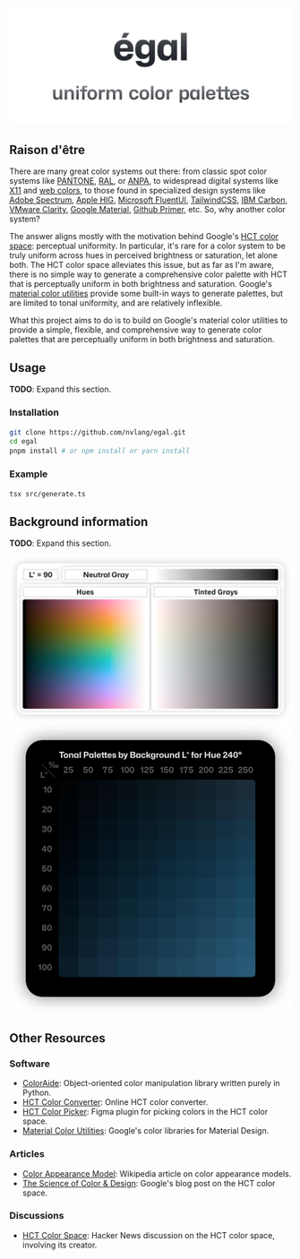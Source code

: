 <picture>
  <source media="(prefers-color-scheme: dark)" srcset="assets/graphics/egal-dark.svg">
  <source media="(prefers-color-scheme: light)" srcset="assets/graphics/egal-light.svg">
  <img alt="Shows an illustrated sun in light mode and a moon with stars in dark mode." src="assets/graphics/egal-light.svg">
</picture>

## Raison d'être

There are many great color systems out there: from classic spot color systems like [PANTONE](https://en.wikipedia.org/wiki/Pantone), [RAL](https://en.wikipedia.org/wiki/RAL_colour_standard), or [ANPA](https://en.wikipedia.org/w/index.php?title=Spot_color&oldid=1180172085#Classification), to widespread digital systems like [X11](https://en.wikipedia.org/wiki/X11_color_names) and [web colors](https://en.wikipedia.org/wiki/Web_colors), to those found in specialized design systems like [Adobe Spectrum](https://spectrum.adobe.com/page/color-palette/), [Apple HIG](https://developer.apple.com/design/human-interface-guidelines/color), [Microsoft FluentUI](https://developer.microsoft.com/en-us/fluentui#/styles/web/colors/theme-slots), [TailwindCSS](https://tailwindcss.com/docs/customizing-colors), [IBM Carbon](https://carbondesignsystem.com/guidelines/color/tokens), [VMware Clarity](https://clarity.design/documentation/color), [Google Material](https://m3.material.io/styles/color/the-color-system/tokens), [Github Primer](https://primer.style/foundations/color), etc. So, why another color system?

The answer aligns mostly with the motivation behind Google's [HCT color space](https://material.io/blog/science-of-color-design): perceptual uniformity. In particular, it's rare for a color system to be truly uniform across hues in perceived brightness or saturation, let alone both. The HCT color space alleviates this issue, but as far as I'm aware, there is no simple way to generate a comprehensive color palette with HCT that is perceptually uniform in both brightness and saturation. Google's [material color utilities](https://github.com/material-foundation/material-color-utilities) provide some built-in ways to generate palettes, but are limited to tonal uniformity, and are relatively inflexible.

What this project aims to do is to build on Google's material color utilities to provide a simple, flexible, and comprehensive way to generate color palettes that are perceptually uniform in both brightness and saturation.

## Usage

**TODO**: Expand this section.

### Installation

```bash
git clone https://github.com/nvlang/egal.git
cd egal
pnpm install # or npm install or yarn install
```

### Example

```bash
tsx src/generate.ts
```

## Background information

**TODO**: Expand this section.

<picture>
  <source media="(prefers-color-scheme: dark)" srcset="assets/graphics/egal-palettes-dark.png">
  <source media="(prefers-color-scheme: light)" srcset="assets/graphics/egal-palettes-light.png">
  <img alt="Shows an illustrated sun in light mode and a moon with stars in dark mode." src="assets/graphics/egal-palettes-light.svg">
</picture>

<!-- <picture>
  <img alt="Shows an illustrated sun in light mode and a moon with stars in dark mode." src="assets/graphics/egal-L*.svg">
</picture> -->

<picture>
  <img alt="Tonal palettes of 240° hue by ambient L*." src="assets/graphics/egal-tonal-palettes-by-L*.svg">
</picture>

## Other Resources

### Software

-   [ColorAide](https://github.com/facelessuser/coloraide): Object-oriented color manipulation library written purely in Python.
-   [HCT Color Converter](https://www.hct-color-converter.com): Online HCT color converter.
-   [HCT Color Picker](https://www.figma.com/community/plugin/1227923985322908257/hct-color-picker): Figma plugin for picking colors in the HCT color space.
-   [Material Color Utilities](https://github.com/material-foundation/material-color-utilities): Google's color libraries for Material Design.

### Articles

-   [Color Appearance Model](https://en.wikipedia.org/wiki/Color_appearance_model): Wikipedia article on color appearance models.
-   [The Science of Color & Design](https://material.io/blog/science-of-color-design): Google's blog post on the HCT color space.

### Discussions

-   [HCT Color Space](https://news.ycombinator.com/item?id=37308278): Hacker News discussion on the HCT color space, involving its creator.
